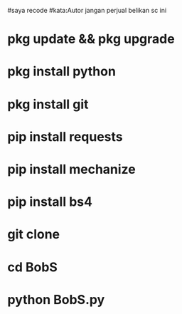 #saya recode #kata:Autor jangan perjual belikan sc ini 



#  pkg update && pkg upgrade
#  pkg install python
#  pkg install git
#  pip install requests
#  pip install mechanize
#  pip install bs4
# git clone 
# cd BobS
# python BobS.py
